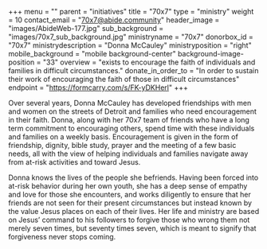 +++
menu = ""
parent = "initiatives"
title = "70x7"
type = "ministry"
weight = 10
contact_email = "70x7@abide.community"
header_image = "images/AbideWeb-177.jpg"
sub_background = "images/70x7_sub_background.jpg"
ministryname = "70x7"
donorbox_id = "70x7"
ministrydescription = "Donna McCauley"
ministryposition = "right"
mobile_background = "mobile background-center"
background-image-position = "33"
overview = "exists to encourage the faith of individuals and families in difficult circumstances."
donate_in_order_to = "In order to sustain their work of encouraging the faith of those in difficult circumstances"
endpoint = "https://formcarry.com/s/FK-yDKHerl"
+++

Over several years, Donna McCauley has developed friendships with men and women on the streets of Detroit and families who need encouragement in their faith. Donna, along with her 70x7 team of friends who have a long term commitment to encouraging others, spend time with these individuals and families on a weekly basis. Encouragement is given in the form of friendship, dignity, bible study, prayer and the meeting of a few basic needs, all with the view of helping individuals and families navigate away from at-risk activities and toward Jesus.

Donna knows the lives of the people she befriends. Having been forced into at-risk behavior during her own youth, she has a deep sense of empathy and love for those she encounters, and works diligently to ensure that her friends are not seen for their present circumstances but instead known by the value Jesus places on each of their lives. Her life and ministry are based on Jesus’ command to his followers to forgive those who wrong them not merely seven times, but seventy times seven, which is meant to signify that forgiveness never stops coming.